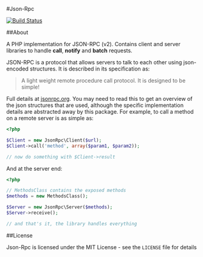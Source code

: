 #Json-Rpc


[![Build Status](https://secure.travis-ci.org/johnstevenson/json-rpc.png)](http://travis-ci.org/johnstevenson/json-rpc)

##About

A PHP implementation for JSON-RPC (v2). Contains client and server libraries to handle **call**, **notify** and **batch** requests.

JSON-RPC  is a protocol that allows servers to talk to each other using json-encoded structures. It is described in its specification as:

> A light weight remote procedure call protocol. It is designed to be simple!

Full details at [jsonrpc.org][json-spec]. You may need to read this to get an overview of the json structures that are used, although the specific implementation details are abstracted away by this package. For example, to call a method on a remote server is as simple as:

```php
<?php

$Client = new JsonRpc\Client($url);
$Client->call('method', array($param1, $param2));

// now do something with $Client->result
```

And at the server end:

```php
<?php

// MethodsClass contains the exposed methods
$methods = new MethodsClass();

$Server = new JsonRpc\Server($methods);
$Server->receive();

// and that's it, the library handles everything
```

##License


Json-Rpc is licensed under the MIT License - see the `LICENSE` file for details


  [json-spec]: http://www.jsonrpc.org/
